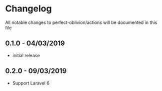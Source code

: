 # Changelog

All notable changes to perfect-oblivion/actions will be documented in this file

## 0.1.0 - 04/03/2019

-   initial release

## 0.2.0 - 09/03/2019

-   Support Laravel 6
